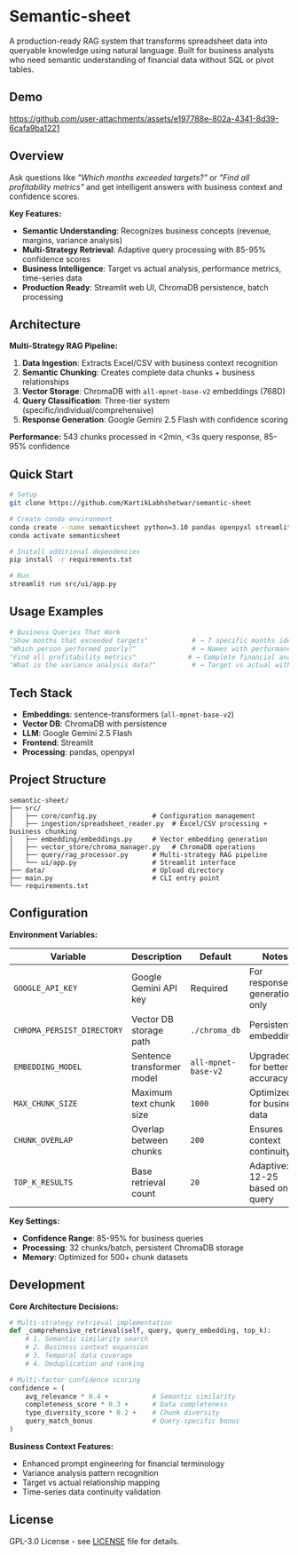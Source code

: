# Semantic-sheet

A production-ready RAG system that transforms spreadsheet data into queryable knowledge using natural language. Built for business analysts who need semantic understanding of financial data without SQL or pivot tables.

## Demo


https://github.com/user-attachments/assets/e197788e-802a-4341-8d39-6cafa9ba1221



## Overview

Ask questions like *"Which months exceeded targets?"* or *"Find all profitability metrics"* and get intelligent answers with business context and confidence scores.

**Key Features:**
-  **Semantic Understanding**: Recognizes business concepts (revenue, margins, variance analysis)
-  **Multi-Strategy Retrieval**: Adaptive query processing with 85-95% confidence scores
-  **Business Intelligence**: Target vs actual analysis, performance metrics, time-series data
-  **Production Ready**: Streamlit web UI, ChromaDB persistence, batch processing

## Architecture

**Multi-Strategy RAG Pipeline:**

1. **Data Ingestion**: Extracts Excel/CSV with business context recognition
2. **Semantic Chunking**: Creates complete data chunks + business relationships  
3. **Vector Storage**: ChromaDB with `all-mpnet-base-v2` embeddings (768D)
4. **Query Classification**: Three-tier system (specific/individual/comprehensive)
5. **Response Generation**: Google Gemini 2.5 Flash with confidence scoring

**Performance:** 543 chunks processed in <2min, <3s query response, 85-95% confidence

## Quick Start

```bash
# Setup
git clone https://github.com/KartikLabhshetwar/semantic-sheet

# Create conda environment
conda create --name semanticsheet python=3.10 pandas openpyxl streamlit google-genai
conda activate semanticsheet

# Install additional dependencies
pip install -r requirements.txt

# Run
streamlit run src/ui/app.py
```

## Usage Examples

```python
# Business Queries That Work
"Show months that exceeded targets"           # → 7 specific months identified
"Which person performed poorly?"              # → Names with performance context  
"Find all profitability metrics"             # → Complete financial analysis
"What is the variance analysis data?"         # → Target vs actual with calculations
```

## Tech Stack

- **Embeddings**: sentence-transformers (`all-mpnet-base-v2`)
- **Vector DB**: ChromaDB with persistence
- **LLM**: Google Gemini 2.5 Flash  
- **Frontend**: Streamlit
- **Processing**: pandas, openpyxl

## Project Structure

```text
semantic-sheet/
├── src/
│   ├── core/config.py              # Configuration management
│   ├── ingestion/spreadsheet_reader.py  # Excel/CSV processing + business chunking  
│   ├── embedding/embeddings.py     # Vector embedding generation
│   ├── vector_store/chroma_manager.py   # ChromaDB operations
│   ├── query/rag_processor.py      # Multi-strategy RAG pipeline
│   └── ui/app.py                   # Streamlit interface
├── data/                           # Upload directory
├── main.py                         # CLI entry point
└── requirements.txt
```

## Configuration

**Environment Variables:**

| Variable | Description | Default | Notes |
|----------|-------------|---------|--------|
| `GOOGLE_API_KEY` | Google Gemini API key | Required | For response generation only |
| `CHROMA_PERSIST_DIRECTORY` | Vector DB storage path | `./chroma_db` | Persistent embeddings |
| `EMBEDDING_MODEL` | Sentence transformer model | `all-mpnet-base-v2` | Upgraded for better accuracy |
| `MAX_CHUNK_SIZE` | Maximum text chunk size | `1000` | Optimized for business data |
| `CHUNK_OVERLAP` | Overlap between chunks | `200` | Ensures context continuity |
| `TOP_K_RESULTS` | Base retrieval count | `20` | Adaptive: 12-25 based on query |


**Key Settings:**
- **Confidence Range**: 85-95% for business queries
- **Processing**: 32 chunks/batch, persistent ChromaDB storage
- **Memory**: Optimized for 500+ chunk datasets

## Development

**Core Architecture Decisions:**

```python
# Multi-strategy retrieval implementation
def _comprehensive_retrieval(self, query, query_embedding, top_k):
    # 1. Semantic similarity search
    # 2. Business context expansion  
    # 3. Temporal data coverage
    # 4. Deduplication and ranking
```

```python
# Multi-factor confidence scoring
confidence = (
    avg_relevance * 0.4 +           # Semantic similarity
    completeness_score * 0.3 +      # Data completeness
    type_diversity_score * 0.2 +    # Chunk diversity
    query_match_bonus               # Query-specific bonus
)
```

**Business Context Features:**

- Enhanced prompt engineering for financial terminology
- Variance analysis pattern recognition  
- Target vs actual relationship mapping
- Time-series data continuity validation



## License

GPL-3.0 License - see [LICENSE](LICENSE) file for details.
